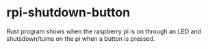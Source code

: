 # rpi-shutdown-button
Rust program shows when the raspberry pi is on through an LED and shutsdown/turns on the pi when a button is pressed.